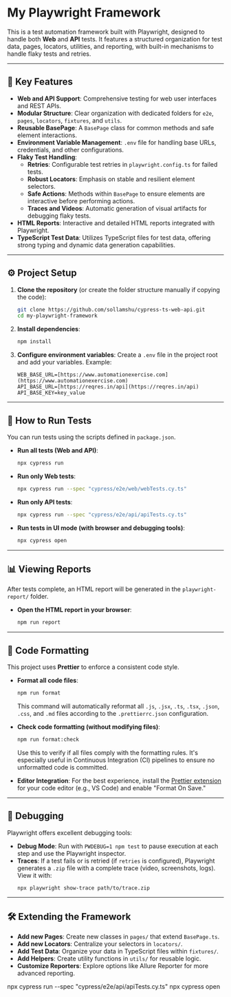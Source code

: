 # My Playwright Framework

This is a test automation framework built with Playwright, designed to handle both **Web** and **API** tests. It features a structured organization for test data, pages, locators, utilities, and reporting, with built-in mechanisms to handle flaky tests and retries.

---

## 🚀 Key Features

- **Web and API Support**: Comprehensive testing for web user interfaces and REST APIs.
- **Modular Structure**: Clear organization with dedicated folders for `e2e`, `pages`, `locators`, `fixtures`, and `utils`.
- **Reusable BasePage**: A `BasePage` class for common methods and safe element interactions.
- **Environment Variable Management**: `.env` file for handling base URLs, credentials, and other configurations.
- **Flaky Test Handling**:
  - **Retries**: Configurable test retries in `playwright.config.ts` for failed tests.
  - **Robust Locators**: Emphasis on stable and resilient element selectors.
  - **Safe Actions**: Methods within `BasePage` to ensure elements are interactive before performing actions.
  - **Traces and Videos**: Automatic generation of visual artifacts for debugging flaky tests.
- **HTML Reports**: Interactive and detailed HTML reports integrated with Playwright.
- **TypeScript Test Data**: Utilizes TypeScript files for test data, offering strong typing and dynamic data generation capabilities.

---

## ⚙️ Project Setup

1.  **Clone the repository** (or create the folder structure manually if copying the code):
    ```bash
    git clone https://github.com/sollamshu/cypress-ts-web-api.git
    cd my-playwright-framework
    ```
2.  **Install dependencies**:
    ```bash
    npm install
    ```
3.  **Configure environment variables**:
    Create a `.env` file in the project root and add your variables. Example:
    ```
    WEB_BASE_URL=[https://www.automationexercise.com](https://www.automationexercise.com)
    API_BASE_URL=[https://reqres.in/api](https://reqres.in/api)
    API_BASE_KEY=key_value
    ```

---

## 🏃 How to Run Tests

You can run tests using the scripts defined in `package.json`.

- **Run all tests (Web and API)**:
  ```bash
  npx cypress run
  ```
- **Run only Web tests**:
  ```bash
  npx cypress run --spec "cypress/e2e/web/webTests.cy.ts"
  ```
- **Run only API tests**:
  ```bash
  npx cypress run --spec "cypress/e2e/api/apiTests.cy.ts"
  ```
- **Run tests in UI mode (with browser and debugging tools)**:
  ```bash
  npx cypress open
  ```

---

## 📊 Viewing Reports

After tests complete, an HTML report will be generated in the `playwright-report/` folder.

- **Open the HTML report in your browser**:
  ```bash
  npm run report
  ```

---

## 💅 Code Formatting

This project uses **Prettier** to enforce a consistent code style.

- **Format all code files**:

  ```bash
  npm run format
  ```

  This command will automatically reformat all `.js`, `.jsx`, `.ts`, `.tsx`, `.json`, `.css`, and `.md` files according to the `.prettierrc.json` configuration.

- **Check code formatting (without modifying files)**:

  ```bash
  npm run format:check
  ```

  Use this to verify if all files comply with the formatting rules. It's especially useful in Continuous Integration (CI) pipelines to ensure no unformatted code is committed.

- **Editor Integration**: For the best experience, install the [Prettier extension](https://marketplace.visualstudio.com/items?itemName=esbenp.prettier-vscode) for your code editor (e.g., VS Code) and enable "Format On Save."

---

## 🐛 Debugging

Playwright offers excellent debugging tools:

- **Debug Mode**: Run with `PWDEBUG=1 npm test` to pause execution at each step and use the Playwright inspector.
- **Traces**: If a test fails or is retried (if `retries` is configured), Playwright generates a `.zip` file with a complete trace (video, screenshots, logs). View it with:
  ```bash
  npx playwright show-trace path/to/trace.zip
  ```

---

## 🛠️ Extending the Framework

- **Add new Pages**: Create new classes in `pages/` that extend `BasePage.ts`.
- **Add new Locators**: Centralize your selectors in `locators/`.
- **Add Test Data**: Organize your data in TypeScript files within `fixtures/`.
- **Add Helpers**: Create utility functions in `utils/` for reusable logic.
- **Customize Reporters**: Explore options like Allure Reporter for more advanced reporting.



npx cypress run --spec "cypress/e2e/api/apiTests.cy.ts"
npx cypress open
